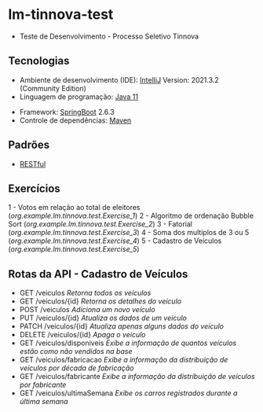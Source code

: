 # lm-tinnova-test
- Teste de Desenvolvimento - Processo Seletivo Tinnova

## Tecnologias
- Ambiente de desenvolvimento (IDE): [IntelliJ](https://www.jetbrains.com/pt-br/idea/) Version: 2021.3.2 (Community Edition)
- Linguagem de programação: [Java 11](https://www.oracle.com/br/java/technologies/javase/jdk11-archive-downloads.html)

[//]: # (- Banco de dados: [Postgres]&#40;https://www.h2database.com/html/main.html&#41; que é em memória, caso queira reinicializar os testes basta parar e subir a aplicação novamente. Para acessar o console do H2: http://localhost:9000/h2)
- Framework: [SpringBoot](https://spring.io/projects/spring-boot) 2.6.3
- Controle de dependências: [Maven](https://maven.apache.org/)

## Padrões
- [RESTful](https://blog.caelum.com.br/rest-principios-e-boas-praticas/)

## Exercícios
1 - Votos em relação ao total de eleitores (_org.example.lm.tinnova.test.Exercise_1_)
2 - Algoritmo de ordenação Bubble Sort (_org.example.lm.tinnova.test.Exercise_2_)
3 - Fatorial (_org.example.lm.tinnova.test.Exercise_3_)
4 - Soma dos multiplos de 3 ou 5 (_org.example.lm.tinnova.test.Exercise_4_)
5 - Cadastro de Veículos (_org.example.lm.tinnova.test.Exercise_5_)

## Rotas da API - Cadastro de Veículos
- GET /veiculos _Retorna todos os veículos_
- GET /veiculos/{id} _Retorna os detalhes do veículo_
- POST /veiculos _Adiciona um novo veículo_
- PUT /veiculos/{id} _Atualiza os dados de um veículo_
- PATCH /veiculos/{id} _Atualiza apenas alguns dados do veículo_
- DELETE /veiculos/{id} _Apaga o veículo_
- GET /veiculos/disponiveis _Exibe a informação de quantos veículos estão como não vendidos na base_
- GET /veiculos/fabricacao _Exibe a informação da distribuição de veículos por década de fabricação_
- GET /veiculos/fabricante _Exibe a informação da distribuição de veículos por fabricante_
- GET /veiculos/ultimaSemana _Exibe os carros registrados durante a última semana_